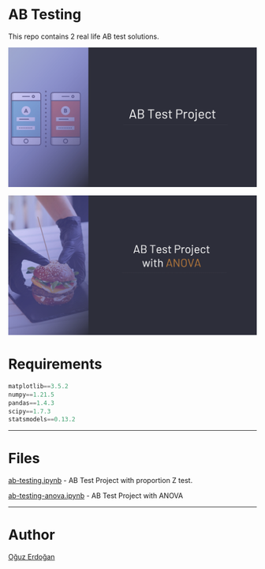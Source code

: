 # AB Testing

This repo contains 2 real life AB test solutions.

![projecti](/images/projectI.png)

![projectii](/images/projectII.png)

# Requirements

```python
matplotlib==3.5.2
numpy==1.21.5
pandas==1.4.3
scipy==1.7.3
statsmodels==0.13.2
```

---

# **Files**

[ab-testing.ipynb](https://github.com/oguzerdo/ab-testing/blob/main/ab-testing/ab-testing.ipynb) - AB Test Project with proportion Z test.

[ab-testing-anova.ipynb](https://github.com/oguzerdo/ab-testing/blob/main/ab-testing.ipynb) - AB Test Project with ANOVA

---

# Author

[Oğuz Erdoğan](http://www.oguzerdogan.com)